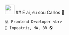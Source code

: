 <img src="https://media.giphy.com/media/hvRJCLFzcasrR4ia7z/giphy.gif" width="30px"> ## E ai, eu sou Carlos 👋

	💻 Frontend Developer <br>
	🏡 Impeatriz, MA, BR 🌎


<!-- **carlossantos74/carlossantos74** is a ✨ _special_ ✨ repository because its `README.md` (this file) appears on your GitHub profile. --> 
